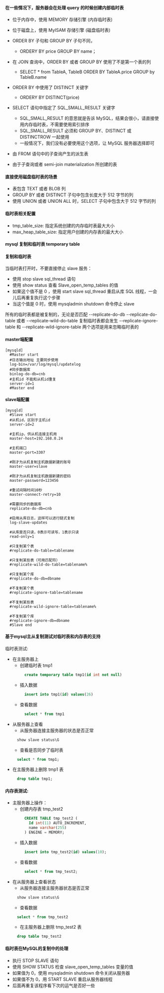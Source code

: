 #### 在一些情况下，服务器会在处理 query 的时候创建内部临时表
- 位于内存中，使用 MEMORY 存储引擎 (内存临时表)
- 位于磁盘上，使用 MyISAM 存储引擎 (磁盘临时表)

- ORDER BY 子句和 GROUP BY 子句不同，
  - ORDERY BY price GROUP BY name；

- 在 JOIN 查询中，ORDER BY 或者 GROUP BY 使用了不是第一个表的列
  - SELECT * from TableA, TableB ORDER BY TableA.price GROUP by TableB.name

- ORDER BY 中使用了 DISTINCT 关键字
  - ORDERY BY DISTINCT(price)

- SELECT 语句中指定了 SQL_SMALL_RESULT 关键字
  - SQL_SMALL_RESULT 的意思就是告诉 MySQL，结果会很小，请直接使用内存临时表，不需要使用索引排序
  - SQL_SMALL_RESULT 必须和 GROUP BY、DISTINCT 或 DISTINCTROW 一起使用
  - 一般情况下，我们没有必要使用这个选项，让 MySQL 服务器选择即可

- 由 FROM 语句中的子查询产生的派生表
- 由于子查询或者 semi-join materialization 所创建的表

#### 直接使用磁盘临时表的场景
- 表包含 TEXT 或者 BLOB 列
- GROUP BY 或者 DISTINCT 子句中包含长度大于 512 字节的列
- 使用 UNION 或者 UNION ALL 时，SELECT 子句中包含大于 512 字节的列

#### 临时表相关配置
- tmp_table_size: 指定系统创建的内存临时表最大大小
- max_heap_table_size: 指定用户创建的内存表的最大大小

#### mysql 复制和临时表 temporary table

#### 复制和临时表
当临时表打开时，不要直接停止 slave 服务：
- 使用 stop slave sql_thread 语句
- 使用 show status 查看 Slave_open_temp_tables 的值
- 如果这个值不是 0 ，使用 start slave sql_thread 重启从库 SQL 线程，一会儿后再重复执行这个步骤
- 当这个值是 0 时，使用 mysqladmin shutdown 命令停止 slave

所有的临时表都是被复制的，无论是否匹配 --replicate-do-db
--replicate-do-table 或者 --replicate-wild-do-table
复制临时表都会发生 
--replicate-ignore-table 和 --replicate-wild-ignore-table 两个选项是用来忽略临时表的

#### master端配置
```
[mysqld]
  #Master start
  #日志输出地址 主要同步使用
  log-bin=/var/log/mysql/updatelog
  #同步数据库
  binlog-do-db=cnb
  #主机id 不能和从机id重复
  server-id=1
  #Master end
```

#### slave端配置
```
[mysqld]
  #Slave start
  #从机id，区别于主机id
  server-id=2
  
  #主机ip，供从机连接主机用
  master-host=192.168.0.24
  
  #主机端口
  master-port=3307
  
  #刚才为从机复制主机数据新建的账号
  master-user=slave
  
  #刚才为从机复制主机数据新建的密码
  master-password=123456
  
  #重试间隔时间10秒
  master-connect-retry=10
  
  #需要同步的数据库
  replicate-do-db=cnb
  
  #启用从库日志，这样可以进行链式复制
  log-slave-updates
  
  #从库是否只读，0表示可读写，1表示只读
  read-only=1   

  #只复制某个表
  #replicate-do-table=tablename
  
  #只复制某些表（可用匹配符）
  #replicate-wild-do-table=tablename%
  
  #只复制某个库
  #replicate-do-db=dbname
  
  #不复制某个表
  #replicate-ignore-table=tablename
  
  #不复制某些表
  #replicate-wild-ignore-table=tablename%
  
  #不复制某个库
  #replicate-ignore-db=dbname
  #Slave end
```

#### 基于mysql主从复制测试对临时表和内存表的支持
临时表测试:
- 在主服务器上
  - 创建临时表 tmp1
    ```sql
      create temporary table tmp1(id int not null)
    ```
  - 插入数据
    ```sql
      insert into tmp1(id) values(26)
    ```
  - 查看数据
    ```sql
      select * from tmp1
    ```
- 从服务器上查看
  - 从服务器连接主服务器的状态是否正常
  ```sql
    show slave status\G
  ```
  - 查看是否同步了临时表
  ```sql
    select * from tmp1;
  ```
- 在主服务器上删除 tmp1 表
  ```sql
    drop table tmp1;
  ```

#### 内存表测试:
- 主服务器上操作：
  - 创建内存表 tmp_test2
    ```sql
      CREATE TABLE tmp_test2 (
        Id int(11) AUTO_INCREMENT,
        name varchar(255)
      ) ENGINE = MEMORY;
    ```
  - 插入数据
    ```sql
      insert into tmp_test2(id) values(10);
    ```
  - 查看数据
    ```sql
      select * from tmp_test2;
    ```
- 在从服务器上查看状态
  - 从服务器连接主服务器状态是否正常
  ```sql
    show slave status\G
  ```
  - 查看数据
  ```sql
    select * from tmp_test2
  ```
  - 在主服务器上删除 tmp_test2 表
  ```sql
    drop table tmp_test2
  ```
  
#### 临时表在MySQL的复制中的处理
- 执行 STOP SLAVE 语句
- 使用 SHOW STATUS 检查 slave_open_temp_tables 变量的值
- 如果值为 0，使用 mysqladmin shutdown 命令关闭从服务器
- 如果值不为 0，用 START SLAVE 重启从服务器线程
- 后面再重复该程序看下次的运气是否好一些

